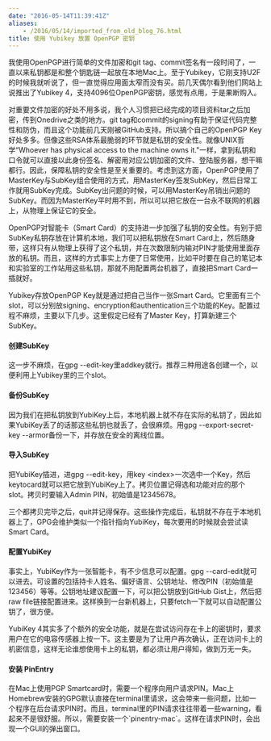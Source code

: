 ```yaml
---
date: "2016-05-14T11:39:41Z"
aliases:
    - /2016/05/14/imported_from_old_blog_76.html
title: 使用 Yubikey 放置 OpenPGP 密钥
---
```


我使用OpenPGP进行简单的文件加密和git tag、commit签名有一段时间了，一直以来私钥都是和整个钥匙链一起放在本地Mac上。至于Yubikey，它刚支持U2F的时候我就听说了，但一直觉得应用面太窄而没有买。前几天偶尔看到他们网站上说推出了Yubikey 4，支持4096位OpenPGP密钥，感觉有点用，于是果断购入。

对重要文件加密的好处不用多说，我个人习惯把已经完成的项目资料tar之后加密，传到Onedrive之类的地方。git tag和commit的signing有助于保证代码完整性和防伪，而且这个功能前几天刚被GitHub支持。所以搞个自己的OpenPGP Key好处多多。但像这些RSA体系最脆弱的环节就是私钥的安全性。就像UNIX哲学“Whoever has physical access to the machine owns it."一样，拿到私钥和口令就可以直接以此身份签名、解密用对应公钥加密的文件、登陆服务器，想干嘛都行。因此，保障私钥的安全性是至关重要的。考虑到这方面，OpenPGP使用了MasterKey与SubKey组合使用的方式，用MasterKey签发SubKey，然后日常工作就用SubKey完成。SubKey出问题的时候，可以用MasterKey吊销出问题的SubKey。而因为MasterKey平时用不到，所以可以把它放在一台永不联网的机器上，从物理上保证它的安全。

OpenPGP对智能卡（Smart Card）的支持进一步加强了私钥的安全性。有别于把SubKey私钥存放在计算机本地，我们可以把私钥放在Smart Card上，然后随身带，这样只有从物理上获得了这个私钥，并在次数限制内输对PIN才能使用里面存放的私钥。而且，这样的方式事实上方便了日常使用，比如平时要在自己的笔记本和实验室的工作站用这些私钥，那就不用配置两台机器了，直接把Smart Card一插就好。

Yubikey存放OpenPGP Key就是通过把自己当作一张Smart Card。它里面有三个slot，可以分别放signing、encryption和authentication三个功能的Key。配置过程不麻烦，主要以下几步。这里假定已经有了Master Key，打算新建三个SubKey。
<h4>创建SubKey</h4>
这一步不麻烦，在gpg --edit-key里addkey就行。推荐三种用途各创建一个，以便利用上Yubikey里的三个slot。
<h4>备份SubKey</h4>
因为我们在把私钥放到YubiKey上后，本地机器上就不存在实际的私钥了，因此如果YubiKey丢了的话那这些私钥也就丢了，会很麻烦。用gpg --export-secret-key --armor备份一下，并存放在安全的离线位置。
<h4>导入SubKey</h4>
把YubiKey插进，进gpg --edit-key，用key &lt;index&gt;一次选中一个Key，然后keytocard就可以把它放到YubiKey上了。拷贝位置记得选和功能对应的那个slot。拷贝时要输入Admin PIN，初始值是12345678。

三个都拷贝完毕之后，quit并记得保存。这些操作完成后，私钥就不存在于本地机器上了，GPG会维护类似一个指针指向YubiKey，每次要用的时候就会尝试读Smart Card。
<h4>配置YubiKey</h4>
事实上，YubiKey作为一张智能卡，有不少信息可以配置。gpg --card-edit就可以进去。可设置的包括持卡人姓名、偏好语言、公钥地址、修改PIN（初始值是123456）等等。公钥地址建议配置一下，可以把公钥放到GitHub Gist上，然后把raw file链接配置进来。这样换到一台新机器上，只要fetch一下就可以自动配置公钥了，很方便。

YubiKey 4其实多了个额外的安全功能，就是在尝试访问存在卡上的密钥时，要求用户在它的电容传感器上按一下。这主要是为了让用户再次确认，正在访问卡上的机密信息，这样无论谁想使用卡上的私钥，都必须让用户得知，做到万无一失。
<h4>安装 PinEntry</h4>
在Mac上使用PGP Smartcard时，需要一个程序向用户请求PIN。Mac上Homebrew安装的GPG默认直接在terminal里请求，这会带来一些问题，比如一个程序在后台请求PIN时。而且，terminal里的PIN请求往往带着一些warning，看起来不是很舒服。所以，需要安装一个`pinentry-mac`。这样在请求PIN时，会出现一个GUI的弹出窗口。
